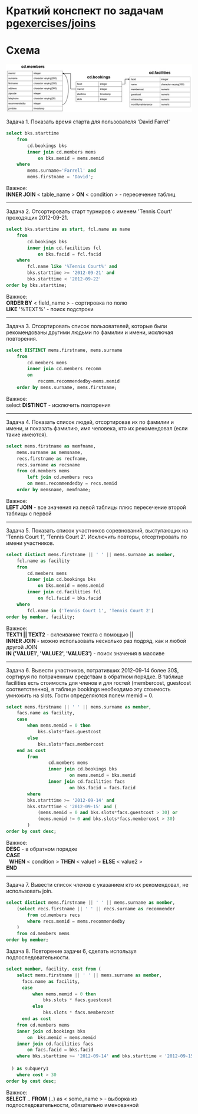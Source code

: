 # Краткий конспект по задачам [pgexercises/joins](https://www.pgexercises.com/questions/joins/)


# Схема
![alt схема базы данных](./images/joins01.jpg)

Задача 1. Показать время старта для пользователя 'David Farrel'  

```sql
select bks.starttime
	from
		cd.bookings bks
		inner join cd.members mems
			on bks.memid = mems.memid
	where
		mems.surname='Farrell' and
		mems.firstname = 'David';
```
Важное:  
**INNER JOIN** < table_name > **ON** < condition >  - пересечение таблиц  

---
Задача 2. Отсортировать старт турниров с именем 'Tennis Court' проходящих 2012-09-21.
```sql
select bks.starttime as start, fcl.name as name
	from 
		cd.bookings bks
		inner join cd.facilities fcl
			on bks.facid = fcl.facid
	where 
		fcl.name like '%Tennis Court%' and
		bks.starttime >= '2012-09-21' and
		bks.starttime < '2012-09-22'
order by bks.starttime;
```
Важное:  
**ORDER BY** < field_name >  - сортировка по полю  
**LIKE** '%TEXT%' - поиск подстроки

---
Задача 3. Отсортировать список пользователей, которые были рекомендованы другими людьми по фамилии и имени, исключая повторения.
```sql
select DISTINCT mems.firstname, mems.surname
	from
		cd.members mems
		inner join cd.members recomm
		on 
			recomm.recommendedby=mems.memid
	order by mems.surname, mems.firstname;
```
Важное:  
select **DISTINCT** - исключить повторения

---
Задача 4. Показать список людей, отсортировав их по фамилии и имени, и показать фамилию, имя человека, кто их рекомендовал (если такие имеются).
```sql
select mems.firstname as memfname,
	mems.surname as memsname,
	recs.firstname as recfname,
	recs.surname as recsname
	from cd.members mems
		left join cd.members recs
		on mems.recommendedby = recs.memid
	order by memsname, memfname;
```
Важное:  
**LEFT JOIN** - все значения из левой таблицы плюс пересечение второй таблицы с первой

---
Задача 5. Показать список участников соревнований, выступающих на 'Tennis Court 1', 'Tennis Court 2'. Исключить повторы, отсортировать по имени участников.
```sql
select distinct mems.firstname || ' ' || mems.surname as member,
	fcl.name as facility
	from
		cd.members mems
		inner join cd.bookings bks
			on bks.memid = mems.memid
		inner join cd.facilities fcl
			on fcl.facid = bks.facid
	where
		fcl.name in ('Tennis Court 1', 'Tennis Court 2')
order by member, facility;
```
Важное:  
**TEXT1 || TEXT2** - склеивание текста с помощью ||  
**INNER JOIN** - можно использовать несколько раз подряд, как и любой другой JOIN  
**IN ('VALUE1', 'VALUE2', 'VALUE3')** - поиск значения в массиве

---
Задача 6. Вывести участников, потративших 2012-09-14 более 30$, сортируя по потраченным средствам в обратном порядке. В таблице facilities есть стоимость для членов и для гостей (membercost, guestcost соответственно), в таблице bookings необходимо эту стоимость умножить на slots. Гости определяются полем memid = 0.
```sql
select mems.firstname || ' ' || mems.surname as member, 
	facs.name as facility, 
	case 
		when mems.memid = 0 then
			bks.slots*facs.guestcost
		else
			bks.slots*facs.membercost
	end as cost
        from
                cd.members mems                
                inner join cd.bookings bks
                        on mems.memid = bks.memid
                inner join cd.facilities facs
                        on bks.facid = facs.facid
        where
		bks.starttime >= '2012-09-14' and 
		bks.starttime < '2012-09-15' and (
			(mems.memid = 0 and bks.slots*facs.guestcost > 30) or
			(mems.memid != 0 and bks.slots*facs.membercost > 30)
		)
order by cost desc;   
```
Важное:  
**DESC** - в обратном порядке  
**CASE**  
&nbsp; **WHEN** < condition > **THEN** < value1 > **ELSE** < value2 >  
**END**

---
Задача 7. Вывести список членов с указанием кто их рекомендовал, не использовать join.
```sql
select distinct mems.firstname || ' ' || mems.surname as member,
	(select recs.firstname || ' ' || recs.surname as recommender
	 	from cd.members recs
	 	where recs.memid = mems.recommendedby
	)
	from cd.members mems
order by member;
```
Задача 8. Повторение задачи 6, сделать используя подпоследовательности.
```sql
select member, facility, cost from (
  	select mems.firstname || ' ' || mems.surname as member,
	  facs.name as facility,
	  case
		  when mems.memid = 0 then
			  bks.slots * facs.guestcost
		  else
			  bks.slots * facs.membercost
	  end as cost
	from cd.members mems
	inner join cd.bookings bks
		on	bks.memid = mems.memid
  	inner join cd.facilities facs
  		on facs.facid = bks.facid
  	where bks.starttime >= '2012-09-14' and bks.starttime < '2012-09-15'
	  
  ) as subquery1
	where cost > 30
order by cost desc;
```
Важное:  
**SELECT** .. **FROM** (..) as < some_name > - выборка из подпоследовательности, обязательно именованной
